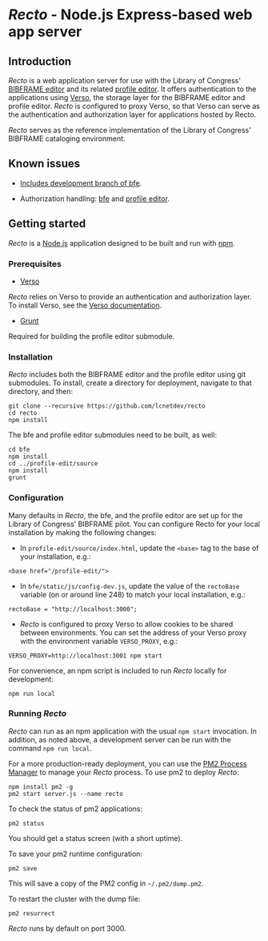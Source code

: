# _Recto_ - Node.js Express-based web app server

## Introduction

_Recto_ is a web application server for use with the Library of Congress' [BIBFRAME editor](https://github.com/lcnetdev/bfe) and its related [profile editor](https://github.com/lcnetdev/profile-edit). It offers authentication to the applications using [Verso](https://github.com/lcnetdev/verso), the storage layer for the BIBFRAME editor and profile editor. _Recto_ is configured to proxy Verso, so that Verso can serve as the authentication and authorization layer for applications hosted by Recto.

_Recto_ serves as the reference implementation of the Library of Congress' BIBFRAME cataloging environment.

## Known issues

* [Includes development branch of bfe](https://github.com/lcnetdev/bfe/issues/33).

* Authorization handling: [bfe](https://github.com/lcnetdev/bfe/issues/36) and [profile editor](https://github.com/lcnetdev/profile-edit/issues/30).

## Getting started

_Recto_ is a [Node.js](https://nodejs.org/) application designed to be built and run with [npm](https://npmjs.com).

### Prerequisites

* [Verso](https://github.com/lcnetdev/verso)

_Recto_ relies on Verso to provide an authentication and authorization layer. To install Verso, see the [Verso documentation](https://github.com/lcnetdev/verso/blob/master/README.md).

* [Grunt](https://gruntjs.com/)

Required for building the profile editor submodule.

### Installation

_Recto_ includes both the BIBFRAME editor and the profile editor using git submodules. To install, create a directory for deployment, navigate to that directory, and then:

```
git clone --recursive https://github.com/lcnetdev/recto
cd recto
npm install
```

The bfe and profile editor submodules need to be built, as well:

```
cd bfe
npm install
cd ../profile-edit/source
npm install
grunt
```

### Configuration

Many defaults in _Recto_, the bfe, and the profile editor are set up for the Library of Congress' BIBFRAME pilot. You can configure Recto for your local installation by making the following changes:

* In `profile-edit/source/index.html`, update the `<base>` tag to the base of your installation, e.g.:

```
<base href="/profile-edit/">
```

* In `bfe/static/js/config-dev.js`, update the value of the `rectoBase` variable (on or around line 248) to match your local installation, e.g.:

```
rectoBase = "http://localhost:3000";
```

* _Recto_ is configured to proxy Verso to allow cookies to be shared between environments. You can set the address of your Verso proxy with the environment variable `VERSO_PROXY`, e.g.:

```
VERSO_PROXY=http://localhost:3001 npm start
```

For convenience, an npm script is included to run _Recto_ locally for development:

```
npm run local
```

### Running _Recto_

_Recto_ can run as an npm application with the usual `npm start` invocation. In addition, as noted above, a development server can be run with the command `npm run local`.

For a more production-ready deployment, you can use the [PM2 Process Manager](http://pm2.keymetrics.io/) to manage your _Recto_ process. To use pm2 to deploy _Recto_:

```
npm install pm2 -g
pm2 start server.js --name recto
```

To check the status of pm2 applications:

```
pm2 status
```

You should get a status screen (with a short uptime).

To save your pm2 runtime configuration:

```
pm2 save 
```

This will save a copy of the PM2 config in `~/.pm2/dump.pm2`.

To restart the cluster with the dump file:
```
pm2 resurrect
```

_Recto_ runs by default on port 3000.
